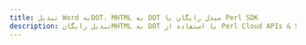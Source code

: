 ---title: تبدیل Word بهDOT، MHTML به DOT مبدل رایگان یا Perl SDKdescription: تبدیل رایگانMHTML به DOT با استفاده از Perl Cloud APIs & SDK. همچنین اسناد Microsoft Word و OpenOffice را در Cloud ایجاد، ویرایش و رندر کنید.---